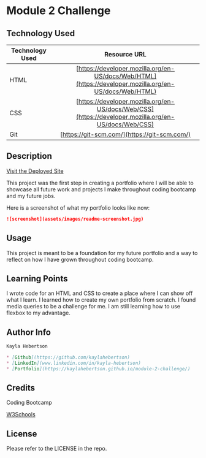# Module 2 Challenge

## Technology Used

| Technology Used         | Resource URL           | 
| ------------- |:-------------:| 
| HTML    | [https://developer.mozilla.org/en-US/docs/Web/HTML](https://developer.mozilla.org/en-US/docs/Web/HTML) | 
| CSS     | [https://developer.mozilla.org/en-US/docs/Web/CSS](https://developer.mozilla.org/en-US/docs/Web/CSS)      |   
| Git | [https://git-scm.com/](https://git-scm.com/)     |  

## Description

[Visit the Deployed Site](https://kaylahebertson.github.io/module-2-challenge/)

This project was the first step in creating a portfolio where I will be able to showcase all future work and projects I make throughout coding bootcamp and my future jobs. 

Here is a screenshot of what my portfolio looks like now:

```md
![screenshot](assets/images/readme-screenshot.jpg)
```

## Usage

This project is meant to be a foundation for my future portfolio and a way to reflect on how I have grown throughout coding bootcamp.

## Learning Points

I wrote code for an HTML and CSS to create a place where I can show off what I learn. I learned how to create my own portfolio from scratch. I found media queries to be a challenge for me. I am still learning how to use flexbox to my advantage. 

## Author Info

```md
Kayla Hebertson

* [Github](https://github.com/kaylahebertson)
* [LinkedIn](www.linkedin.com/in/kayla-hebertson)
* [Portfolio](https://kaylahebertson.github.io/module-2-challenge/)

```

## Credits

Coding Bootcamp

[W3Schools](https://www.w3schools.com/)

## License 

Please refer to the LICENSE in the repo.
